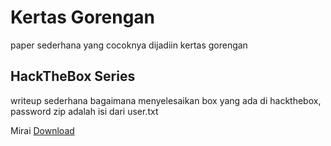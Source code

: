 # Kertas Gorengan

paper sederhana yang cocoknya dijadiin kertas gorengan

## HackTheBox Series
writeup sederhana bagaimana menyelesaikan box yang ada di hackthebox, password zip adalah isi dari user.txt

Mirai [Download](https://raw.githubusercontent.com/crackatoa/kertasgorengan/master/doc/Mirai.7z)
